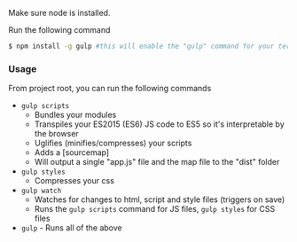 Make sure node is installed.  

Run the following command  

```sh
$ npm install -g gulp #this will enable the "gulp" command for your terminal
```

### Usage

From project root, you can run the following commands

* ```gulp scripts```
   * Bundles your modules
   * Transpiles your ES2015 (ES6) JS code to ES5 so it's interpretable by the browser
   * Uglifies (minifies/compresses) your scripts
   * Adds a [sourcemap]
   * Will output a single "app.js" file and the map file to the "dist" folder
* ```gulp styles```
   * Compresses your css
* ```gulp watch```
   * Watches for changes to html, script and style files (triggers on save)
   * Runs the ```gulp scripts``` command for JS files, ```gulp styles``` for CSS files
* ```gulp``` - Runs all of the above
